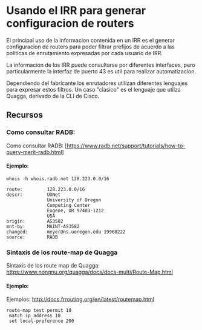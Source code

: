# Usando el IRR para generar configuracion de routers

El principal uso de la informacion contenida en un IRR es el generar configuracion de routers para poder filtrar prefijos de acuerdo a las politicas de enrutamiento expresadas por cada usuario de IRR.

La informacion de los IRR puede consultarse por diferentes interfaces, pero particularmente la interfaz de puerto 43 es util para realizar automatizacion.

Dependiendo del fabricante los enrutadores utilizan diferentes lenguajes para expresar estos filtros. Un caso "clasico" es el lenguaje que utilza Quagga, derivado de la CLI de Cisco.

## Recursos

### Como consultar RADB:

Como consultar RADB: [https://www.radb.net/support/tutorials/how-to-query-merit-radb.html]

#### Ejemplo:

```
whois -h whois.radb.net 128.223.0.0/16
```

```
route:         128.223.0.0/16
descr:         UONet
               University of Oregon
               Computing Center
               Eugene, OR 97403-1212
               USA
origin:        AS3582
mnt-by:        MAINT-AS3582
changed:       meyer@ns.uoregon.edu 19960222
source:        RADB
```

### Sintaxis de los route-map de Quagga

Sintaxis de los route map de Quagga: https://www.nongnu.org/quagga/docs/docs-multi/Route-Map.html

#### Ejemplo:

Ejemplos: http://docs.frrouting.org/en/latest/routemap.html

```
route-map test permit 10
 match ip address 10
 set local-preference 200
``` 
